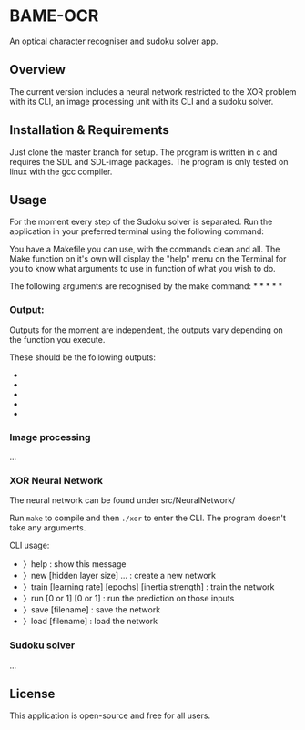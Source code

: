 # BAME-OCR

An optical character recogniser and sudoku solver app. 

## Overview

The current version includes a neural network restricted to the XOR problem with
its CLI, an image processing unit with its CLI and a sudoku solver.

## Installation & Requirements

Just clone the master branch for setup.
The program is written in c and requires the SDL and SDL-image packages.
The program is only tested on linux with the gcc compiler.

## Usage

For the moment every step of the Sudoku solver is separated.
Run the application in your preferred terminal using the following command:

You have a Makefile you can use, with the commands clean and all. The Make
function on it's own will display the "help" menu on the Terminal for you to
know what arguments to use in function of what you wish to do.

The following arguments are recognised by the make command:
* 
*
*
*
*
### Output:

Outputs for the moment are independent, the outputs vary depending on the
function you execute. 
 
These should be the following outputs:

*
*
*
*
*

### Image processing

...

### XOR Neural Network

The neural network can be found under src/NeuralNetwork/ 

Run ```make``` to compile and then ```./xor``` to enter the CLI.
The program doesn't take any arguments.

CLI usage:

* 〉help : show this message
* 〉new [hidden layer size] ... : create a new network
* 〉train [learning rate] [epochs] [inertia strength] : train the network
* 〉run [0 or 1] [0 or 1] : run the prediction on those inputs
* 〉save [filename] : save the network
* 〉load [filename] : load the network


### Sudoku solver

...


## License 

This application is open-source and free for all users.


